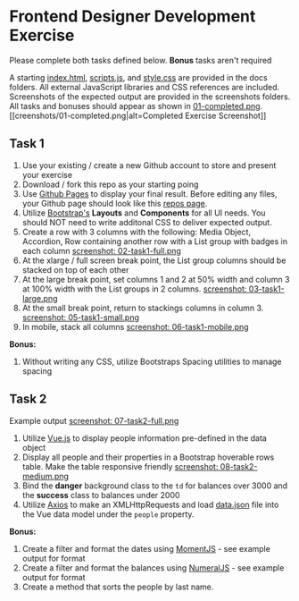 # Frontend Designer Development Exercise

Please complete both tasks defined below. **Bonus** tasks aren't required

A starting [index.html](docs/index.html), [scripts.js](docs/scripts.js), and [style.css](docs/style.css) are provided in the docs folders. All external JavaScript libraries and CSS references are included. Screenshots of the expected output are provided in the screenshots folders. All tasks and bonuses should appear as shown in [01-completed.png](screenshots/01-completed.png). [[creenshots/01-completed.png|alt=Completed Exercise Screenshot]]

## Task 1

1. Use your existing / create a new Github account to store and present your exercise
2. Download / fork this repo as your starting poing
3. Use [Github Pages](https://pages.github.com/) to display your final result. Before editing any files, your Github page should look like this [repos page](https://rcchris-illinoisstateweb.github.io/frontend-designer-exercise/). 
4. Utilize [Bootstrap's](https://getbootstrap.com/docs/4.2/getting-started/introduction/) **Layouts** and **Components** for all UI needs. You should NOT need to write additonal CSS to deliver expected output.
5. Create a row with 3 columns with the following: Media Object, Accordion, Row containing another row with a List group with badges in each column [screenshot: 02-task1-full.png](screenshots/02-task1-full.png)
6. At the xlarge / full screen break point, the List group columns should be stacked on top of each other
7. At the large break point, set columns 1 and 2 at 50% width and column 3 at 100% width with the List groups in 2 columns. [screenshot: 03-task1-large.png](screenshots/03-task1-large.png)
8. At the small break point, return to stackings columns in column 3. [screenshot: 05-task1-small.png](screenshots/05-task1-small.png)
9. In mobile, stack all columns [screenshot: 06-task1-mobile.png](screenshots/06-task1-mobile.png)

**Bonus:**
1. Without writing any CSS, utilize Bootstraps Spacing utilities to manage spacing

## Task 2

Example output [screenshot: 07-task2-full.png](screenshots/07-task2-full.png)

1. Utilize [Vue.js](https://vuejs.org/v2/guide/) to display people information pre-defined in the data object
2. Display all people and their properties in a Bootstrap hoverable rows table. Make the table responsive friendly [screenshot: 08-task2-medium.png](screenshots/08-task2-medium.png)
3. Bind the **danger** background class to the `td` for balances over 3000 and the **success** class to balances under 2000 
4. Utilize [Axios](https://github.com/axios/axios) to make an XMLHttpRequests and load [data.json](docs/data.json) file into the Vue data model under the `people` property.

**Bonus:**
1. Create a filter and format the dates using [MomentJS](https://momentjs.com/) - see example output for format
2. Create a filter and format the balances using [NumeralJS](http://numeraljs.com/) - see example output for format
3. Create a method that sorts the people by last name.